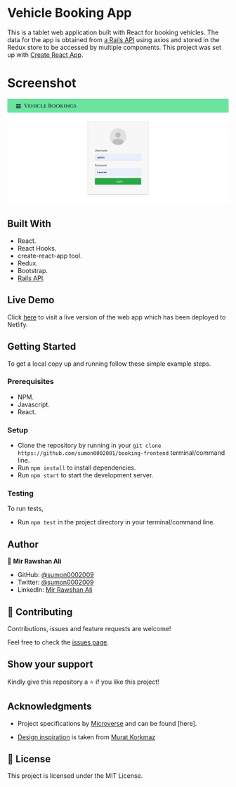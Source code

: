  # Vehicle Booking App
This is a tablet web application built with React for booking vehicles. The data for the app is obtained from [a Rails API](https://github.com/sumon0002001/booking-app-backend) using axios and stored in the Redux store to be accessed by multiple components.
This project was set up with [Create React App](https://github.com/facebook/create-react-app).

# Screenshot

![screenshot](./src/images/screen.png)

## Built With
- React.
- React Hooks.
- create-react-app tool.
- Redux.
- Bootstrap.
- [Rails API](https://github.com/sumon0002001/booking-app-backend).


## Live Demo

Click [here](https://vehicle-booking.netlify.app) to visit a live version of the web app which has been deployed to Netlify.

## Getting Started

To get a local copy up and running follow these simple example steps.

### Prerequisites

- NPM.
- Javascript.
- React.

### Setup
- Clone the repository by running in your `git clone https://github.com/sumon0002001/booking-frontend` terminal/command line.
- Run `npm install` to install dependencies.
- Run `npm start` to start the development server.

### Testing
To run tests,
- Run `npm test` in the project directory in your terminal/command line.

## Author


👤 **Mir Rawshan Ali**

- GitHub: [@sumon0002009](https://github.com/sumon0002001)
- Twitter: [@sumon0002009](https://twitter.com/Sumon0002009)
- LinkedIn: [Mir Rawshan Ali](https://www.linkedin.com/in/mir-rawshan-ali-27b6a5198/)

## 🤝 Contributing

Contributions, issues and feature requests are welcome!

Feel free to check the [issues page](https://github.com/sumon0002001/booking-frontend/issues).

## Show your support

Kindly give this repository a ⭐️ if you like this project!

## Acknowledgments

- Project specifications by [Microverse](https://www.microverse.org) and can be found [here].

- [Design inspiration](https://www.behance.net/gallery/26425031/Vespa-Responsive-Redesign) is taken from [Murat Korkmaz](https://www.behance.net/muratk)

## 📝 License

This project is licensed under the MIT License.

